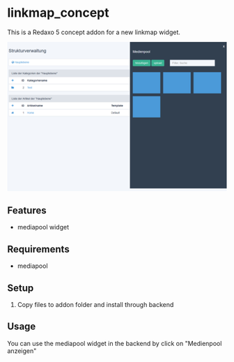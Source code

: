 # linkmap_concept
This is a Redaxo 5 concept addon for a new linkmap widget.

![Structure Concept Frontendbuilder](docs/mediapool_concept_widget.png)

## Features
- mediapool widget

## Requirements
- mediapool

## Setup
1. Copy files to addon folder and install through backend

## Usage
You can use the mediapool widget in the backend by click on "Medienpool anzeigen"